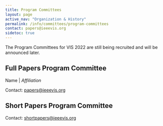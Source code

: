 ```yaml
---
title: Program Committees
layout: page
active_nav: "Organization & History"
permalink: /info/committees/program-committees
contact: papers@ieeevis.org
sidetoc: true
---
```


The Program Committees for VIS 2022 are still being recruited and will be announced later.


## Full Papers Program Committee 

Name | *Affiliation*

Contact: [papers@ieeevis.org](mailto:papers@ieeevis.org)


## Short Papers Program Committee

Contact: [shortpapers@ieeevis.org](mailto:shortpapers@ieeevis.org)
